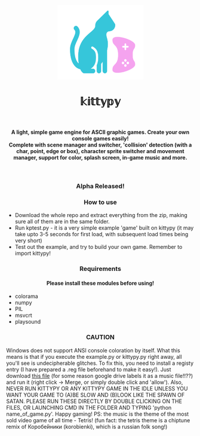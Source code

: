 <p align="center"><img src="kittypy.png" width=230 height=200></p>
<h1 align="center">𝕜𝕚𝕥𝕥𝕪𝕡𝕪</h1><br>
<h4 align="center">A light, simple game engine for ASCII graphic games. Create your own console games easily!<br>
Complete with scene manager and switcher, 'collision' detection (with a char, point, edge or box), character sprite switcher and movement manager, support for color, splash screen, in-game music and more.</h4><br>
<h3 align="center">Alpha Released!</h3>
<h3 align="center">How to use</h3>
<ul><li>Download the whole repo and extract everything from the zip, making sure all of them are in the same folder.
  <li>Run kptest.py - it is a very simple example 'game' built on kittypy (it may take upto 3-5 seconds for first load, with subsequent load times being very short)</li>
  <li>Test out the example, and try to build your own game. Remember to import kittypy!</li>
 </ul>
 <h3 align="center">Requirements</h3>
 <h4 align="center">Please install these modules before using!</h4>
 <ul><li>colorama</li>
  <li>numpy</li>
  <li>PIL</li>
  <li>msvcrt</li>
  <li>playsound</li>
  </ul>
 <h3 align="center">CAUTION</h3>
 Windows does not support ANSI console coloration by itself. What this means is that if you execute the example.py or kittypy.py right away, all you'll see is undecipherable glitches. To fix this, you need to install a registy entry (I have prepared a .reg file beforehand to make it easy!). Just download <a href=https://drive.google.com/file/d/1UxT_W_8vE_SWhUgg1AQMG8Q-J_Sw5t8I/view?usp=sharing">this file</a> (for some reason google drive labels it as a music file!!??) and run it (right click -> Merge, or simply double click and 'allow').
 Also, NEVER RUN KITTYPY OR ANY KITTYPY GAME IN THE IDLE UNLESS YOU WANT YOUR GAME TO (A)BE SLOW AND (B)LOOK LIKE THE SPAWN OF SATAN. PLEASE RUN THESE DIRECTLY BY DOUBLE CLICKING ON THE FILES, OR LAUNCHING CMD IN THE FOLDER AND TYPING 'python name_of_game.py'.
 Happy gaming!
 PS: the music is the theme of the most sold video game of all time - Tetris! (fun fact: the tetris theme is a chiptune remix of Коробе́йники (korobienki), which is a russian folk song!)
  
  
